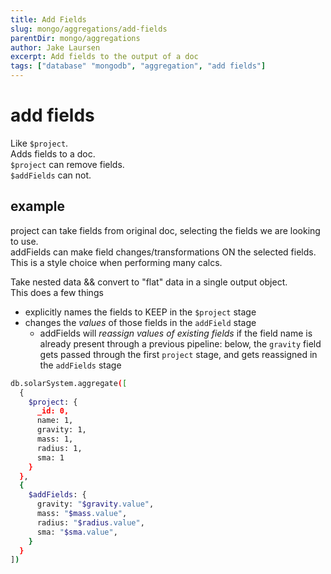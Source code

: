 ```yaml
---
title: Add Fields
slug: mongo/aggregations/add-fields
parentDir: mongo/aggregations
author: Jake Laursen
excerpt: Add fields to the output of a doc
tags: ["database" "mongodb", "aggregation", "add fields"]
---
```


# add fields

Like `$project`.  
Adds fields to a doc.  
`$project` can remove fields.  
`$addFields` can not.

## example

project can take fields from original doc, selecting the fields we are looking to use.  
addFields can make field changes/transformations ON the selected fields.  
This is a style choice when performing many calcs.

Take nested data && convert to "flat" data in a single output object.  
This does a few things

- explicitly names the fields to KEEP in the `$project` stage
- changes the _values_ of those fields in the `addField` stage
  - addFields will _reassign values of existing fields_ if the field name is already present through a previous pipeline: below, the `gravity` field gets passed through the first `project` stage, and gets reassigned in the `addFields` stage

```bash
db.solarSystem.aggregate([
  {
    $project: {
      _id: 0,
      name: 1,
      gravity: 1,
      mass: 1,
      radius: 1,
      sma: 1
    }
  },
  {
    $addFields: {
      gravity: "$gravity.value",
      mass: "$mass.value",
      radius: "$radius.value",
      sma: "$sma.value",
    }
  }
])
```
